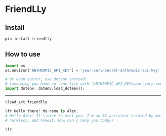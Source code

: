 FriendLLy
================

<!-- WARNING: THIS FILE WAS AUTOGENERATED! DO NOT EDIT! -->

## Install

``` sh
pip install friendlly
```

## How to use

``` python
import os
os.environ['ANTHROPIC_API_KEY'] = 'your-very-secret-anthropic-api-key'

# Or even better, use dotenv instead:
# (assuming you have an .env file with 'ANTHROPIC_API_KEY=your-very-secret-anthropic-api-key' in it)
import dotenv; dotenv.load_dotenv();
```

------------------------------------------------------------------------

``` python
%load_ext friendlly
```

``` python
%fr Hello there! My name is Alex.
# Hello Alex! It's nice to meet you. I'm an AI assistant created by Anthropic to be helpful,
# harmless, and honest. How can I help you today?

%fr
```
